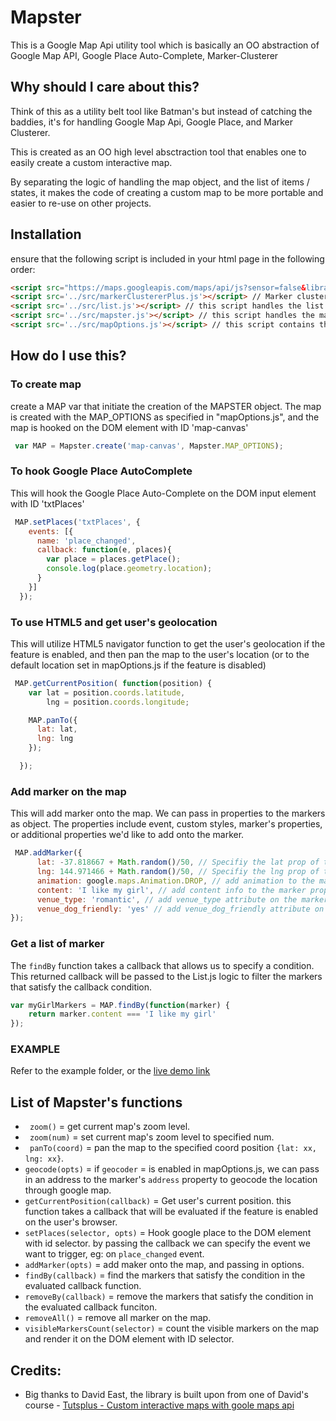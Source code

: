 # Mapster
This is a Google Map Api utility tool which is basically an OO abstraction of Google Map API, Google Place Auto-Complete, Marker-Clusterer

## Why should I care about this?
Think of this as a utility belt tool like Batman's but instead of catching the baddies, it's for handling Google Map Api, Google Place, and Marker Clusterer.

This is created as an OO high level absctraction tool that enables one to easily create a custom interactive map. 

By separating the logic of handling the map object, and the list of items / states, it makes the code of creating a custom map to be more portable and easier to re-use on other projects.

## Installation
ensure that the following script is included in your html page in the following order:
 ``` html
 <script src="https://maps.googleapis.com/maps/api/js?sensor=false&libraries=places"></script> // Google map api with Google Place library enabled.
 <script src='../src/markerClustererPlus.js'></script> // Marker clusterer plus library
 <script src='../src/list.js'></script> // this script handles the list logic
 <script src='../src/mapster.js'></script> // this script handles the map object
 <script src='../src/mapOptions.js'></script> // this script contains the map configuration options
```

## How do I use this?

### To create map
create a MAP var that initiate the creation of the MAPSTER object. The map is created with the MAP_OPTIONS as specified in "mapOptions.js", and the map is hooked on the DOM element with ID 'map-canvas'
``` javascript
 var MAP = Mapster.create('map-canvas', Mapster.MAP_OPTIONS);
```

### To hook Google Place AutoComplete
This will hook the Google Place Auto-Complete on the DOM input element with ID 'txtPlaces'
``` javascript
 MAP.setPlaces('txtPlaces', {
    events: [{
      name: 'place_changed',
      callback: function(e, places){
        var place = places.getPlace();
        console.log(place.geometry.location);
      }
    }]
  });
```

### To use HTML5 and get user's geolocation
This will utilize HTML5 navigator function to get the user's geolocation if the feature is enabled, and then pan the map to the user's location (or to the default location set in mapOptions.js if the feature is disabled)
```javascript
 MAP.getCurrentPosition( function(position) {
    var lat = position.coords.latitude,
        lng = position.coords.longitude;

    MAP.panTo({
      lat: lat,
      lng: lng
    });      

  });
```
### Add marker on the map
This will add marker onto the map. We can pass in properties to the markers as object. The properties include event, custom styles, marker's properties, or additional properties we'd like to add onto the marker.
```javascript
 MAP.addMarker({
      lat: -37.818667 + Math.random()/50, // Specifiy the lat prop of the marker
      lng: 144.971466 + Math.random()/50, // Specifiy the lng prop of the marker
      animation: google.maps.Animation.DROP, // add animation to the marker property
      content: 'I like my girl', // add content info to the marker property.
      venue_type: 'romantic', // add venue_type attribute on the marker
      venue_dog_friendly: 'yes' // add venue_dog_friendly attribute on the marker
});
```
### Get a list of marker 
The ```findBy``` function takes a callback that allows us to specify a condition. This returned callback will be passed to the List.js logic to filter the markers that satisfy the callback condition.
```javascript
var myGirlMarkers = MAP.findBy(function(marker) { 
    return marker.content === 'I like my girl'
});
```

### EXAMPLE
Refer to the example folder, or the [live demo link](http://jayzz55.github.io/mapster)

## List of Mapster's functions
* ``` zoom()``` = get current map's zoom level.
*  ``` zoom(num)``` = set current map's zoom level to specified num.
*  ``` panTo(coord)``` = pan the map to the specified coord position ```{lat: xx, lng: xx}```.
*  ```geocode(opts)``` = if ```geocoder``` = is enabled in mapOptions.js, we can pass in an address to the marker's ```address``` property to geocode the location through google map.
*  ```getCurrentPosition(callback)``` = Get user's current position. this function takes a callback that will be evaluated if the feature is enabled on the user's browser.
*  ```setPlaces(selector, opts)``` = Hook google place to the DOM element with id selector. by passing the callback we can specify the event we want to trigger, eg: on ```place_changed``` event.
*  ```addMarker(opts)``` = add maker onto the map, and passing in options.
*  ```findBy(callback)``` = find the markers that satisfy the condition in the evaluated callback function.
*  ```removeBy(callback)``` = remove the markers that satisfy the condition in the evaluated callback funciton.
*  ```removeAll()``` = remove all marker on the map.
*  ```visibleMarkersCount(selector)``` = count the visible markers on the map and render it on the DOM element with ID selector.

## Credits:
* Big thanks to David East, the library is built upon from one of David's course - [Tutsplus - Custom interactive maps with goole maps api](https://code.tutsplus.com/courses/custom-interactive-maps-with-the-google-maps-api)
